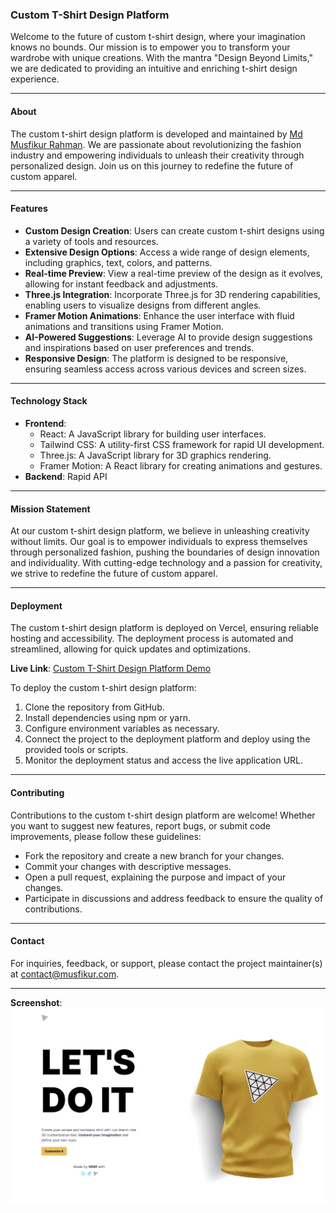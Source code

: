 ### Custom T-Shirt Design Platform

Welcome to the future of custom t-shirt design, where your imagination knows no bounds. Our mission is to empower you to transform your wardrobe with unique creations. With the mantra "Design Beyond Limits," we are dedicated to providing an intuitive and enriching t-shirt design experience.

---

#### About

The custom t-shirt design platform is developed and maintained by [Md Musfikur Rahman](https://musfikur.com). We are passionate about revolutionizing the fashion industry and empowering individuals to unleash their creativity through personalized design. Join us on this journey to redefine the future of custom apparel.

---

#### Features

- **Custom Design Creation**: Users can create custom t-shirt designs using a variety of tools and resources.
- **Extensive Design Options**: Access a wide range of design elements, including graphics, text, colors, and patterns.
- **Real-time Preview**: View a real-time preview of the design as it evolves, allowing for instant feedback and adjustments.
- **Three.js Integration**: Incorporate Three.js for 3D rendering capabilities, enabling users to visualize designs from different angles.
- **Framer Motion Animations**: Enhance the user interface with fluid animations and transitions using Framer Motion.
- **AI-Powered Suggestions**: Leverage AI to provide design suggestions and inspirations based on user preferences and trends.
- **Responsive Design**: The platform is designed to be responsive, ensuring seamless access across various devices and screen sizes.

---

#### Technology Stack

- **Frontend**:
  - React: A JavaScript library for building user interfaces.
  - Tailwind CSS: A utility-first CSS framework for rapid UI development.
  - Three.js: A JavaScript library for 3D graphics rendering.
  - Framer Motion: A React library for creating animations and gestures.
- **Backend**: Rapid API

---

#### Mission Statement

At our custom t-shirt design platform, we believe in unleashing creativity without limits. Our goal is to empower individuals to express themselves through personalized fashion, pushing the boundaries of design innovation and individuality. With cutting-edge technology and a passion for creativity, we strive to redefine the future of custom apparel.

---

#### Deployment

The custom t-shirt design platform is deployed on Vercel, ensuring reliable hosting and accessibility. The deployment process is automated and streamlined, allowing for quick updates and optimizations.

**Live Link**: [Custom T-Shirt Design Platform Demo](https://tshirt-design.vercel.app)


To deploy the custom t-shirt design platform:
1. Clone the repository from GitHub.
2. Install dependencies using npm or yarn.
3. Configure environment variables as necessary.
4. Connect the project to the deployment platform and deploy using the provided tools or scripts.
5. Monitor the deployment status and access the live application URL.

---

#### Contributing

Contributions to the custom t-shirt design platform are welcome! Whether you want to suggest new features, report bugs, or submit code improvements, please follow these guidelines:
- Fork the repository and create a new branch for your changes.
- Commit your changes with descriptive messages.
- Open a pull request, explaining the purpose and impact of your changes.
- Participate in discussions and address feedback to ensure the quality of contributions.

---

#### Contact

For inquiries, feedback, or support, please contact the project maintainer(s) at [contact@musfikur.com](mailto:contact@musfikur.com).

---

**Screenshot**:
![Custom T-Shirt Design Platform Screenshot](Screenshot.png)


